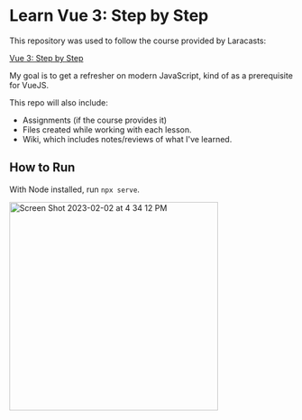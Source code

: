 # Learn Vue 3: Step by Step

This repository was used to follow the course provided by Laracasts:

[Vue 3: Step by Step](https://laracasts.com/series/learn-vue-3-step-by-step)

My goal is to get a refresher on modern JavaScript, kind of as a prerequisite for VueJS.

This repo will also include:
- Assignments (if the course provides it)
- Files created while working with each lesson.
- Wiki, which includes notes/reviews of what I've learned.

## How to Run
With Node installed, run `npx serve`.

<img width="370" alt="Screen Shot 2023-02-02 at 4 34 12 PM" src="https://user-images.githubusercontent.com/38295612/216483088-0e503605-443b-42c2-8559-4c5745a2fbf6.png">
